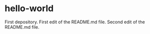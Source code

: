 # hello-world
First depository.
First edit of the README.md file.
Second edit of the README.md file.
